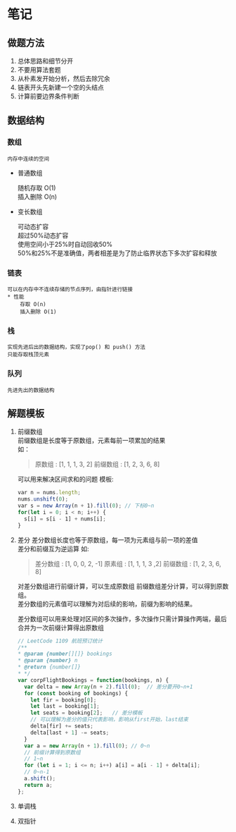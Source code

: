 # 笔记

## 做题方法
1. 总体思路和细节分开
2. 不要用算法套题
3. 从朴素发开始分析，然后去除冗余
4. 链表开头先新建一个空的头结点
5. 计算前要边界条件判断

## 数据结构
### 数组
    内存中连续的空间  

* 普通数组

    随机存取 O(1)  
    插入删除 O(n)  

* 变长数组

    可动态扩容  
    超过50%动态扩容  
    使用空间小于25%时自动回收50%  
    50%和25%不是准确值，两者相差是为了防止临界状态下多次扩容和释放


### 链表  
    可以在内存中不连续存储的节点序列，由指针进行链接  
    * 性能  
        存取 O(n)
        插入删除 O(1)
### 栈
    实现先进后出的数据结构，实现了pop() 和 push() 方法  
    只能存取栈顶元素

### 队列
    先进先出的数据结构

## 解题模板
1. 前缀数组  
    前缀数组是长度等于原数组，元素每前一项累加的结果  
    如：
    > 原数组 :   [1, 1, 1, 3, 2]
    > 前缀数组 : [1, 2, 3, 6, 8] 

    可以用来解决区间求和的问题
    模板:

    ```javascript
    var n = nums.length;
    nums.unshift(0);
    var s = new Array(n + 1).fill(0); // 下标0~n    
    for(let i = 0; i < n; i++) {
      s[i] = s[i - 1] + nums[i];
    }
    ```
2. 差分
    差分数组长度也等于原数组，每一项为元素组与前一项的差值  
    差分和前缀互为逆运算
    如:
    > 差分数组 :   [1, 0, 0, 2, -1]
    > 原素组 :     [1, 1, 1, 3 ,2]
    > 前缀数组 :   [1, 2, 3, 6, 8]
    
    对差分数组进行前缀计算，可以生成原数组
    前缀数组差分计算，可以得到原数组。  
    差分数组的元素值可以理解为对后续的影响，前缀为影响的结果。

    差分数组可以用来处理对区间的多次操作，多次操作只需计算操作两端，最后合并为一次前缀计算得出原数组

    ```javascript
    // LeetCode 1109 航班预订统计
    /** 
    * @param {number[][]} bookings 
    * @param {number} n 
    * @return {number[]} 
    * */
    var corpFlightBookings = function(bookings, n) {
      var delta = new Array(n + 2).fill(0);  // 差分要开0~n+1
      for (const booking of bookings) {
        let fir = booking[0];
        let last = booking[1];
        let seats = booking[2];   // 差分模板 
        // 可以理解为差分的值只代表影响，影响从first开始，last结束
        delta[fir] += seats;
        delta[last + 1] -= seats;
      }
      var a = new Array(n + 1).fill(0); // 0~n
      // 前缀计算得到原数组
      // 1~n
      for (let i = 1; i <= n; i++) a[i] = a[i - 1] + delta[i];
      // 0~n-1
      a.shift();
      return a;
    };
    ```

3. 单调栈
4. 双指针

